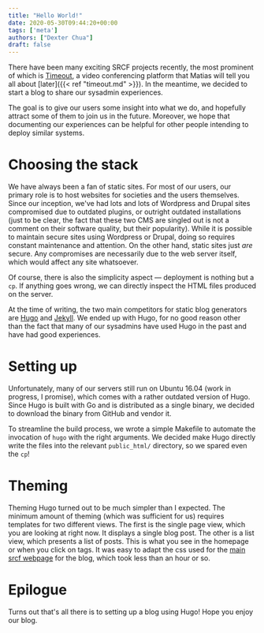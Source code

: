 ```yaml
---
title: "Hello World!"
date: 2020-05-30T09:44:20+00:00
tags: ['meta']
authors: ["Dexter Chua"]
draft: false
---
```

There have been many exciting SRCF projects recently, the most prominent of
which is [Timeout](https://timeout.srcf.net), a video conferencing platform
that Matias will tell you all about [later]({{< ref "timeout.md" >}}). In the
meantime, we decided to start a blog to share our sysadmin experiences.

The goal is to give our users some insight into what we do, and hopefully
attract some of them to join us in the future. Moreover, we hope that
documenting our experiences can be helpful for other people intending to deploy
similar systems.

<!--more-->

# Choosing the stack
We have always been a fan of static sites. For most of our users, our primary
role is to host websites for societies and the users themselves. Since our
inception, we've had lots and lots of Wordpress and Drupal sites compromised
due to outdated plugins, or outright outdated installations (just to be clear,
the fact that these two CMS are singled out is not a comment on their software
quality, but their popularity). While it is possible to maintain secure sites
using Wordpress or Drupal, doing so requires constant maintenance and
attention. On the other hand, static sites just *are* secure. Any compromises
are necessarily due to the web server itself, which would affect any site
whatsoever.

Of course, there is also the simplicity aspect &mdash; deployment is nothing
but a `cp`. If anything goes wrong, we can directly inspect the HTML files
produced on the server.

At the time of writing, the two main competitors for static blog generators
are [Hugo](https://gohugo.io) and [Jekyll](https://jekyllrb.com). We ended up
with Hugo, for no good reason other than the fact that many of our sysadmins
have used Hugo in the past and have had good experiences.

# Setting up
Unfortunately, many of our servers still run on Ubuntu 16.04 (work in progress,
I promise), which comes with a rather outdated version of Hugo. Since Hugo is
built with Go and is distributed as a single binary, we decided to download the
binary from GitHub and vendor it.

To streamline the build process, we wrote a simple Makefile to automate
the invocation of `hugo` with the right arguments. We decided make Hugo
directly write the files into the relevant `public_html/` directory, so we
spared even the `cp`!

# Theming
Theming Hugo turned out to be much simpler than I expected. The minimum amount
of theming (which was sufficient for us) requires templates for two different
views. The first is the single page view, which you are looking at right now.
It displays a single blog post. The other is a list view, which presents a list
of posts. This is what you see in the homepage or when you click on tags. It
was easy to adapt the css used for the [main srcf
webpage](https://www.srcf.net) for the blog, which took less than an hour or
so.

# Epilogue
Turns out that's all there is to setting up a blog using Hugo! Hope you enjoy
our blog.
